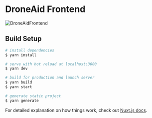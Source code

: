 # DroneAid Frontend

![DroneAidFrontend](https://user-images.githubusercontent.com/25227327/122427327-05bc4780-cf5f-11eb-90d9-dbf95e557da4.gif)

## Build Setup

``` bash
# install dependencies
$ yarn install

# serve with hot reload at localhost:3000
$ yarn dev

# build for production and launch server
$ yarn build
$ yarn start

# generate static project
$ yarn generate
```

For detailed explanation on how things work, check out [Nuxt.js docs](https://nuxtjs.org).

